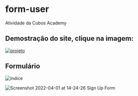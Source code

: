 # form-user
Atividade da Cubos Academy

## Demostração do site, clique na imagem:
[![projeto](https://pixelproject.com.br/wp-content/uploads/2019/07/criacao-de-videos-e-youtube-ads-1471270025-1200x565.jpg)](https://youtu.be/-x_uIMAzp4g)

## Formulário
![índice](https://user-images.githubusercontent.com/50378596/161315449-fcb38f71-97da-4fd6-8c12-7cca2ac0f8d0.jpeg)


![Screenshot 2022-04-01 at 14-24-26 Sign Up Form](https://user-images.githubusercontent.com/50378596/161315691-b8612487-52f0-4608-869b-ba63ffc1be1d.png)
